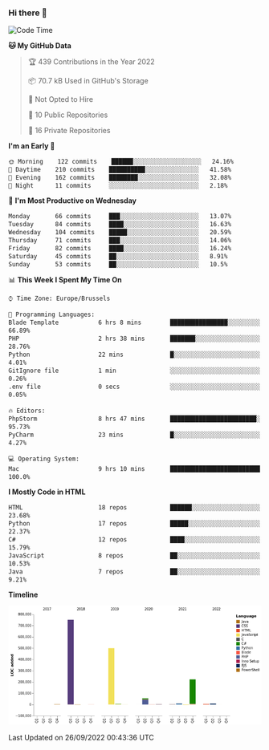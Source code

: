 ### Hi there 👋

<!--START_SECTION:waka-->
![Code Time](http://img.shields.io/badge/Code%20Time-1%2C121%20hrs%2059%20mins-blue)

**🐱 My GitHub Data** 

> 🏆 439 Contributions in the Year 2022
 > 
> 📦 70.7 kB Used in GitHub's Storage 
 > 
> 🚫 Not Opted to Hire
 > 
> 📜 10 Public Repositories 
 > 
> 🔑 16 Private Repositories  
 > 
**I'm an Early 🐤** 

```text
🌞 Morning    122 commits    ██████░░░░░░░░░░░░░░░░░░░   24.16% 
🌆 Daytime    210 commits    ██████████░░░░░░░░░░░░░░░   41.58% 
🌃 Evening    162 commits    ████████░░░░░░░░░░░░░░░░░   32.08% 
🌙 Night      11 commits     ░░░░░░░░░░░░░░░░░░░░░░░░░   2.18%

```
📅 **I'm Most Productive on Wednesday** 

```text
Monday       66 commits     ███░░░░░░░░░░░░░░░░░░░░░░   13.07% 
Tuesday      84 commits     ████░░░░░░░░░░░░░░░░░░░░░   16.63% 
Wednesday    104 commits    █████░░░░░░░░░░░░░░░░░░░░   20.59% 
Thursday     71 commits     ███░░░░░░░░░░░░░░░░░░░░░░   14.06% 
Friday       82 commits     ████░░░░░░░░░░░░░░░░░░░░░   16.24% 
Saturday     45 commits     ██░░░░░░░░░░░░░░░░░░░░░░░   8.91% 
Sunday       53 commits     ██░░░░░░░░░░░░░░░░░░░░░░░   10.5%

```


📊 **This Week I Spent My Time On** 

```text
⌚︎ Time Zone: Europe/Brussels

💬 Programming Languages: 
Blade Template           6 hrs 8 mins        ████████████████░░░░░░░░░   66.89% 
PHP                      2 hrs 38 mins       ███████░░░░░░░░░░░░░░░░░░   28.76% 
Python                   22 mins             █░░░░░░░░░░░░░░░░░░░░░░░░   4.01% 
GitIgnore file           1 min               ░░░░░░░░░░░░░░░░░░░░░░░░░   0.26% 
.env file                0 secs              ░░░░░░░░░░░░░░░░░░░░░░░░░   0.05%

🔥 Editors: 
PhpStorm                 8 hrs 47 mins       ████████████████████████░   95.73% 
PyCharm                  23 mins             █░░░░░░░░░░░░░░░░░░░░░░░░   4.27%

💻 Operating System: 
Mac                      9 hrs 10 mins       █████████████████████████   100.0%

```

**I Mostly Code in HTML** 

```text
HTML                     18 repos            ██████░░░░░░░░░░░░░░░░░░░   23.68% 
Python                   17 repos            █████░░░░░░░░░░░░░░░░░░░░   22.37% 
C#                       12 repos            ████░░░░░░░░░░░░░░░░░░░░░   15.79% 
JavaScript               8 repos             ██░░░░░░░░░░░░░░░░░░░░░░░   10.53% 
Java                     7 repos             ██░░░░░░░░░░░░░░░░░░░░░░░   9.21%

```


**Timeline**

![Chart not found](https://raw.githubusercontent.com/guillaumedeplancke/guillaumedeplancke/main/charts/bar_graph.png) 


 Last Updated on 26/09/2022 00:43:36 UTC
<!--END_SECTION:waka-->
